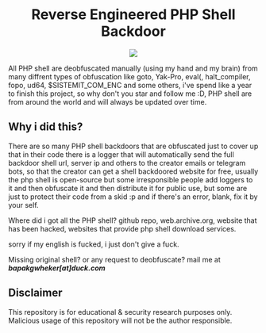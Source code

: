 <div align="center"><h1>Reverse Engineered PHP Shell Backdoor</h1></div>
<p align="center">
	<img src="https://img.shields.io/badge/PHP-all-blue">
</p>

All PHP shell are deobfuscated manually (using my hand and my brain) from many diffrent types of obfuscation like goto, Yak-Pro, eval(, halt_compiler, fopo, ud64, $SISTEMIT_COM_ENC and some others, i've spend like a year to finish this project, so why don't you star and follow me :D, PHP shell are from around the world and will always be updated over time.

## Why i did this?

There are so many PHP shell backdoors that are obfuscated just to cover up that in their code there is a logger that will automatically send the full backdoor shell url, server ip and others to the creator emails or telegram bots, so that the creator can get a shell backdoored website for free, usually the php shell is open-source but some irresponsible people add loggers to it and then obfuscate it and then distribute it for public use, but some are just to protect their code from a skid :p and if there's an error, blank, fix it by your self.

Where did i got all the PHP shell? github repo, web.archive.org, website that has been hacked, websites that provide php shell download services.

sorry if my english is fucked, i just don't give a fuck.

Missing original shell? or any request to deobfuscate? mail me at *<b>bapakgwheker[at]duck.com</b>*

## Disclaimer

This repository is for educational & security research purposes only.
Malicious usage of this repository will not be the author responsible.
